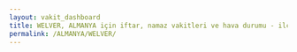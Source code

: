 ```yaml
---
layout: vakit_dashboard
title: WELVER, ALMANYA için iftar, namaz vakitleri ve hava durumu - ilçe/eyalet seç
permalink: /ALMANYA/WELVER/
---
```


<script type="text/javascript">
  var GLOBAL_COUNTRY = 'ALMANYA';
  var GLOBAL_CITY = 'WELVER';
  var GLOBAL_STATE = '';
  var lat = 72;
  var lon = 21;
</script>
